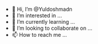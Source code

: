 - 👋 Hi, I’m @Yuldoshmadn
- 👀 I’m interested in ...
- 🌱 I’m currently learning ...
- 💞️ I’m looking to collaborate on ...
- 📫 How to reach me ...

<!---
Yuldoshmadn/Yuldoshmadn is a ✨ special ✨ repository because its `README.md` (this file) appears on your GitHub profile.
You can click the Preview link to take a look at your changes.
--->
